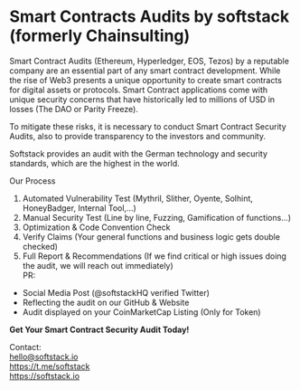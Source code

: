 # Smart Contracts Audits by softstack (formerly Chainsulting)
Smart Contract Audits (Ethereum, Hyperledger, EOS, Tezos)  by a reputable company are an essential part of any smart contract development. 
While the rise of Web3 presents a unique opportunity to create smart contracts for digital assets or protocols. Smart Contract applications come with unique security concerns that have historically led to millions of USD in losses (The DAO or Parity Freeze).

To mitigate these risks, it is necessary to conduct Smart Contract Security Audits, also to provide transparency to the investors and community.

Softstack provides an audit with the German technology and security standards, which are the highest in the world. 

Our Process
1. Automated Vulnerability Test (Mythril, Slither, Oyente, Solhint, HoneyBadger, Internal Tool,...)<br>
2. Manual Security Test (Line by line, Fuzzing, Gamification of functions...)<br>
3. Optimization & Code Convention Check<br>
4. Verify Claims (Your general functions and business logic gets double checked)<br>
5. Full Report & Recommendations (If we find critical or high issues doing the audit, we will reach out immediately)<br>
PR:<br>
- Social Media Post (@softstackHQ verified Twitter)<br>
- Reflecting the audit on our GitHub & Website<br>
- Audit displayed on your CoinMarketCap Listing (Only for Token)<br>


<b>Get Your Smart Contract Security Audit Today!</b>

Contact:<br>
hello@softstack.io<br>
https://t.me/softstack<br>
https://softstack.io<br>
